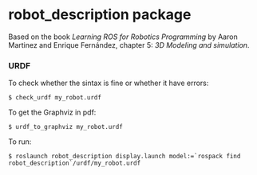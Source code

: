 # robot_description package

Based on the book _Learning ROS for Robotics Programming_ by Aaron Martinez and Enrique Fernández, chapter 5: _3D Modeling and simulation_.

### URDF

To check whether the sintax is fine or whether it have errors:
```
$ check_urdf my_robot.urdf
```

To get the Graphviz in pdf:
```
$ urdf_to_graphviz my_robot.urdf
```

To run:
```
$ roslaunch robot_description display.launch model:=`rospack find robot_description`/urdf/my_robot.urdf
```